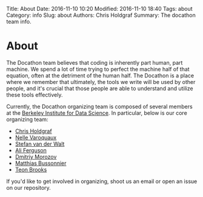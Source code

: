 Title: About
Date: 2016-11-10 10:20
Modified: 2016-11-10 18:40
Tags: about
Category: info
Slug: about
Authors: Chris Holdgraf
Summary: The docathon team info.

# About

The Docathon team believes that coding is inherently part human, part machine. We spend a lot of time trying to perfect the machine half of that equation, often at the detriment of the human half. The Docathon is a place where we remember that ultimately, the tools we write will be used by other people, and it's crucial that those people are able to understand and utilize these tools effectively.

Currently, the Docathon organizing team is composed of several members at the [Berkeley Institute for Data Science](https://bids.berkeley.edu/). In particular, below is our core organizing team:

* [Chris Holdgraf](https://bids.berkeley.edu/people/chris-holdgraf)
* [Nelle Varoquaux](https://bids.berkeley.edu/people/nelle-varoquaux) 
* [Stefan van der Walt](https://bids.berkeley.edu/people/st%C3%A9fan-van-der-walt)
* [Ali Ferguson](https://bids.berkeley.edu/people/ali-ferguson)
* [Dmitriy Morozov](https://bids.berkeley.edu/people/dmitriy-morozov)
* [Matthias Bussonnier](https://bids.berkeley.edu/people/matthias-bussonnier)
* [Teon Brooks](http://teonbrooks.github.io)


If you'd like to get involved in organizing, shoot us an email or open an issue on our repository.
